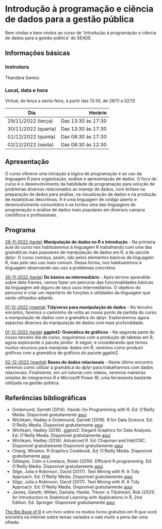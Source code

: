# Introdução à programação e ciência de dados para a gestão pública

Bem vindas e bem vindos ao curso de 'Introdução à programação e ciência de dados para a gestão pública' do SEADE.

## Informações básicas

### Instrutora

Thandara Santos

### Local, data e hora

Virtual, de terça a sexta-feira, à partir das 13:30, de 29/11 a 02/12

| Dia                 |            Horário |
|---------------------|-------------------:|
| 29/11/2022 (terça)  | Das 13:30 às 17:30 |
| 30/11/2022 (quarta) | Das 13:30 às 17:30 |
| 01/12/2022 (quinta) | Das 08:30 às 17:30 |
| 02/12/2022 (sexta)  | Das 08:30 às 12:30 |

## Apresentação

O curso oferece uma iniciação à lógica de programação e ao uso da linguagem R para organização, análise e apresentação de dados. O foco do curso é o desenvolvimento da habilidade de programação para solução de problemas diversos relacionados ao manejo de dados, com ênfase na preparação de dados para análise, na visualização de dados e na produção de estatísticas descritivas. R é uma linguagem de código aberto e desenvolvimento comunitário e se tornou uma das linguagens de programação e análise de dados mais populares em diversos campos científicos e profissionais.

## Programa

[29-11-2022 (tarde)](https://github.com/thandarasantos/egesp-seade-intro-programacao/blob/master/class/class-01.md) **Manipulação de dados no R e introdução** - Na primeira aula do curso nos habituaremos à linguagem R trabalhando com uma das gramáticas mais populares de manipulação de dados em R, a do pacote *dplyr*. O curso começa, assim, não pelos elementos básicos da linguagem R, mas pelo seu uso mais comum. Dessa forma, nos habituaremos à linguagem observando seu uso a problemas concretos.

[30-11-2022 (tarde)](https://github.com/thandarasantos/egesp-seade-intro-programacao/blob/master/class/class-02.md) **Do básico ao intermediário** - Após termos aprendido sobre data frames, vamos fazer um percurso das funcionalidades básicas da linguagem até alguns de seus usos intermediários. O objetivo do percurso é criar um repertório de funções e utilidades da linguagem que serão utilizados adiante.

[01-12-2022 (manhã)](https://github.com/thandarasantos/egesp-seade-intro-programacao/blob/master/class/class-03.md) **Tidyverse para manipulação de dados** - No terceiro encontro, faremos o camninho de volta ao nosso ponto de partida do curso: a manipulação de dados com a gramática do *dplyr*. Exploraremos agora aspectos diversos da manipulação de dados com mais profundidade.

[01-12-2022 (tarde)](https://github.com/thandarasantos/egesp-seade-intro-programacao/blob/master/class/class-04.md) **ggplot2: Gramática de gráficos** - Na segunda parte do nosso terceiro dia de curso, seguiremos com a produção de tabelas em R, agora explorando o pacote *janitor*. A seguir, e considerando que temos muitos recursos para manipular dados em R, veremos como produzir gráficos com a gramática de gráficos do pacote *ggplot2*.

[02-12-2022 (manhã)](https://github.com/thandarasantos/egesp-seade-intro-programacao/blob/master/class/class-05.md) **Bases de dados relacionais** - Neste último encontro veremos como utilizar a gramática do *dplyr* para trabalharmos com dados relacionais. Finalmente, em um tutorial com vídeos, veremos maneiras simples de integrarmos R e Microsoft Power BI, uma ferramenta bastante utilizada na gestão pública.

## Referências bibliográficas

-   Grolemund, Garrett (2014). Hands-On Programming with R. Ed: O'Reilly Media. Disponível gratuitamente [aqui](https://rstudio-education.github.io/hopr/)
-   Wichkam, Hadley e Grolemund, Garrett (2016). R for Data Science. Ed: O'Reilly Media. Disponível gratuitamente [aqui](http://r4ds.had.co.nz/data-visualisation.html)
-   Wichkam, Hadley (2016). ggplot2: Elegant Graphics for Data Analysis. Ed: O'Reilly Media. Disponível gratuitamente [aqui](https://ggplot2-book.org/)
-   Wichkam, Hadley (2014). Advanced R. Ed: Chapman and Hall/CRC. Disponível gratuitamente Disponível gratuitamente [aqui](http://adv-r.had.co.nz/)
-   Chang, Winston. R Graphics Cookbook. Ed: O'Reilly Media. Disponível gratuitamente [aqui](https://r-graphics.org/index.html)
-   Gillespie, Colin e Lovelace, Robin (2016). Efficient R programming. Ed: O'Reilly Media. Disponível gratuitamente [aqui](https://csgillespie.github.io/efficientR/)
-   Silge, Julia e Robinson, David (2017). Text Mining with R: A Tidy Approach. Ed: O'Reilly Media. Disponível gratuitamente [aqui](https://www.tidytextmining.com/index.html)
-   Silge, Julia e Robinson, David (2017). Text Mining with R: A Tidy Approach. Ed: O'Reilly Media. Disponível gratuitamente [aqui](https://www.tidytextmining.com/index.html)
-   James, Gareth; Witten, Daniela; Hastie, Trevor; e Tibshirani, Rob (2021). An Introduction to Statistical Learning with Applications in R, 2nd Edition. Ed. Springer. Disponível gratuitamente [aqui](https://hastie.su.domains/ISLR2/ISLRv2_website.pdf)

[The Big Book of R](https://www.bigbookofr.com/index.html) é um livro sobre os muitos livros gratuitos em R que você encontra na internet sobre temas variados e vale muito a pena dar uma olhada.

